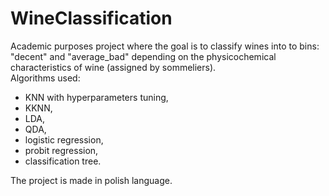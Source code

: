 # WineClassification 
Academic purposes project where the goal is to classify wines into to bins: "decent" and "average_bad" depending on the physicochemical characteristics of wine (assigned by sommeliers).  
Algorithms used:  
- KNN with hyperparameters tuning,  
- KKNN,  
- LDA,  
- QDA,  
- logistic regression,  
- probit regression,  
- classification tree. 

The project is made in polish language. 
